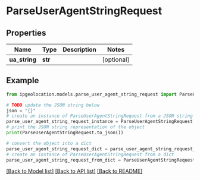 # ParseUserAgentStringRequest


## Properties

Name | Type | Description | Notes
------------ | ------------- | ------------- | -------------
**ua_string** | **str** |  | [optional] 

## Example

```python
from ipgeolocation.models.parse_user_agent_string_request import ParseUserAgentStringRequest

# TODO update the JSON string below
json = "{}"
# create an instance of ParseUserAgentStringRequest from a JSON string
parse_user_agent_string_request_instance = ParseUserAgentStringRequest.from_json(json)
# print the JSON string representation of the object
print(ParseUserAgentStringRequest.to_json())

# convert the object into a dict
parse_user_agent_string_request_dict = parse_user_agent_string_request_instance.to_dict()
# create an instance of ParseUserAgentStringRequest from a dict
parse_user_agent_string_request_from_dict = ParseUserAgentStringRequest.from_dict(parse_user_agent_string_request_dict)
```
[[Back to Model list]](../README.md#documentation-for-models) [[Back to API list]](../README.md#documentation-for-api-endpoints) [[Back to README]](../README.md)


